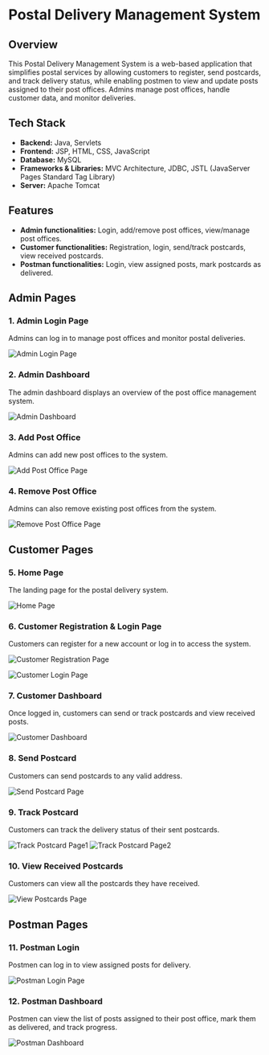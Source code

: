 # Postal Delivery Management System

## Overview
This Postal Delivery Management System is a web-based application that simplifies postal services by allowing customers to register, send postcards, and track delivery status, while enabling postmen to view and update posts assigned to their post offices. Admins manage post offices, handle customer data, and monitor deliveries.

## Tech Stack
- **Backend:** Java, Servlets
- **Frontend:** JSP, HTML, CSS, JavaScript
- **Database:** MySQL
- **Frameworks & Libraries:** MVC Architecture, JDBC, JSTL (JavaServer Pages Standard Tag Library)
- **Server:** Apache Tomcat

## Features
- **Admin functionalities:** Login, add/remove post offices, view/manage post offices.
- **Customer functionalities:** Registration, login, send/track postcards, view received postcards.
- **Postman functionalities:** Login, view assigned posts, mark postcards as delivered.

## Admin Pages

### 1. Admin Login Page
Admins can log in to manage post offices and monitor postal deliveries.

![Admin Login Page](https://github.com/user-attachments/assets/c24c3105-9d4f-46c1-a440-84e7128065bf)



### 2. Admin Dashboard
The admin dashboard displays an overview of the post office management system.

![Admin Dashboard](https://github.com/user-attachments/assets/39c5fb62-463e-425e-996f-9ef156b20bcd)



### 3. Add Post Office
Admins can add new post offices to the system.

![Add Post Office Page](https://github.com/user-attachments/assets/9663da40-46f8-4c83-aa93-b0b12ab7b3aa)



### 4. Remove Post Office
Admins can also remove existing post offices from the system.

![Remove Post Office Page](https://github.com/user-attachments/assets/76f59847-e3f4-4e66-badb-63f5a37c679f)


## Customer Pages

### 5. Home Page
The landing page for the postal delivery system.

![Home Page](https://github.com/user-attachments/assets/4acf48ab-d0f0-460b-952c-11b3c4a62fdc)


### 6. Customer Registration & Login Page
Customers can register for a new account or log in to access the system.

![Customer Registration Page](https://github.com/user-attachments/assets/a4b2d3f4-f8ed-412e-a32e-d78945098ced)

![Customer Login Page](https://github.com/user-attachments/assets/3ed3460f-d080-4118-9092-c6b7dd09b5f1)


### 7. Customer Dashboard
Once logged in, customers can send or track postcards and view received posts.

![Customer Dashboard](https://github.com/user-attachments/assets/94c19a99-9d9c-4865-bee8-d0f84484323b)


### 8. Send Postcard
Customers can send postcards to any valid address.

![Send Postcard Page](https://github.com/user-attachments/assets/174c1d23-0c99-4abb-9398-6368613dc221)


### 9. Track Postcard
Customers can track the delivery status of their sent postcards.

![Track Postcard Page1](https://github.com/user-attachments/assets/1d409df4-b163-4c58-a46a-12da11763498)
![Track Postcard Page2](https://github.com/user-attachments/assets/0c80c4f0-bcfe-45cb-ab9d-ed9c533ec0e3)


### 10. View Received Postcards
Customers can view all the postcards they have received.

![View Postcards Page](https://github.com/user-attachments/assets/b95afd28-7ecc-4b2f-a323-e21455b1bb02)


## Postman Pages

### 11. Postman Login
Postmen can log in to view assigned posts for delivery.

![Postman Login Page](https://github.com/user-attachments/assets/861eb69f-4c06-40f2-8c9b-ced436bc4e8c)


### 12. Postman Dashboard
Postmen can view the list of posts assigned to their post office, mark them as delivered, and track progress.

![Postman Dashboard](https://github.com/user-attachments/assets/fbab55c3-de0b-46e8-b4fb-1366efd553dc)



